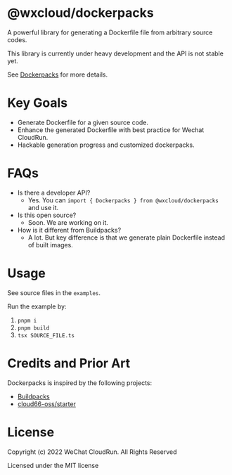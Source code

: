 # @wxcloud/dockerpacks

A powerful library for generating a Dockerfile file from arbitrary source codes.

This library is currently under heavy development and the API is not stable yet.

See [Dockerpacks](https://cloud.weixin.qq.com/cli/terminology/dockerpacks.html) for more details.

# Key Goals

- Generate Dockerfile for a given source code.
- Enhance the generated Dockerfile with best practice for Wechat CloudRun.
- Hackable generation progress and customized dockerpacks.

# FAQs

- Is there a developer API?
  - Yes. You can `import { Dockerpacks } from @wxcloud/dockerpacks` and use it.
- Is this open source?
  - Soon. We are working on it.
- How is it different from Buildpacks?
  - A lot. But key difference is that we generate plain Dockerfile instead of built images.

# Usage

See source files in the `examples`.

Run the example by:

1. `pnpm i`
2. `pnpm build`
3. `tsx SOURCE_FILE.ts`

# Credits and Prior Art

Dockerpacks is inspired by the following projects:

- [Buildpacks](https://buildpacks.io/)
- [cloud66-oss/starter](https://github.com/cloud66-oss/starter)

# License

Copyright (c) 2022 WeChat CloudRun. All Rights Reserved

Licensed under the MIT license

